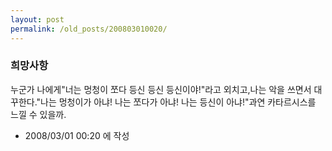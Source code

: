 ```yaml
---
layout: post
permalink: /old_posts/200803010020/
---
```


### 희망사항

누군가 나에게"너는 멍청이 쪼다 등신 등신 등신이야!"라고 외치고,나는 악을 쓰면서 대꾸한다."나는 멍청이가 아냐! 나는 쪼다가 아냐! 나는 등신이 아냐!"과연 카타르시스를 느낄 수 있을까.



- 2008/03/01 00:20 에 작성